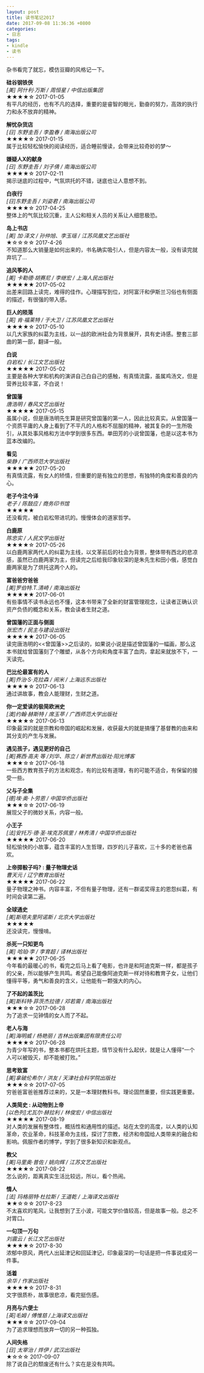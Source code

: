 ```yaml
---
layout: post
title: 读书笔记2017
date: 2017-09-08 11:36:36 +0800
categories:
- 日志
tags:
- kindle
- 读书
---
```


杂书看完了就忘，模仿豆瓣的风格记一下。

**硅谷钢铁侠**    
*[美] 阿什利·万斯 / 周恒星 / 中信出版集团*    
★★★★☆ 2017-01-05      
有平凡的经历，也有不凡的选择，重要的是睿智的眼光，勤奋的努力，高效的执行力和永不放弃的精神。    

**解忧杂货店**    
*[日] 东野圭吾 / 李盈春 / 南海出版公司*    
★★★★☆ 2017-01-15    
属于比较轻松愉快的阅读经历，适合睡前慢读，会带来比较奇妙的梦～    

**嫌疑人X的献身**    
*[日] 东野圭吾 / 刘子倩 / 南海出版公司*    
★★★★☆ 2017-02-11    
揭示谜底的过程中，气氛烘托的不错，谜底也让人意想不到。    

**白夜行**    
*[日]东野圭吾 / 刘姿君 / 南海出版公司*    
★★★★☆ 2017-04-25    
整体上的气氛比较沉重，主人公和相关人员的关系让人细思极恐。     

**岛上书店**    
*[美] 加·泽文 / 孙仲旭、李玉瑶 / 江苏凤凰文艺出版社*    
★☆☆☆☆ 2017-4-26    
不知道那么大销量是如何出来的，书名确实吸引人，但是内容太一般，没有读完就弃坑了…     

**追风筝的人**    
*[美] 卡勒德·胡赛尼 / 李继宏 / 上海人民出版社*    
★★★★★ 2017-05-02    
出差来回路上读完，难得的佳作。心理描写到位，对阿富汗和伊斯兰习俗也有侧面的描述，有很强的带入感。    

**巨人的陨落**    
*[英] 肯·福莱特 / 于大卫 / 江苏凤凰文艺出版社*    
★★★★☆ 2017-05-10    
以几大家族的纠葛为主线，以一战的欧洲社会为背景展开，具有史诗感。整套三部曲的第一部，翻译一般。    

**白说**    
*白岩松 / 长江文艺出版社*    
★★★★★ 2017-05-02    
主要是各种大学和机构的演讲自己白自己的感触，有真情流露，虽属鸡汤文，但是营养比较丰富，不白说！    

**曾国藩**    
*唐浩明 / 春风文艺出版社*    
★★★★★ 2017-05-15    
虽属小说，但是唐浩明先生算是研究曾国藩的第一人，因此比较真实。从曾国藩一个资质平庸的人身上看到了不平凡的人格和不屈服的精神，被其复杂的一生所吸引，从其处事风格和方法中学到很多东西。单田芳的小说曾国藩，也是以这本书为蓝本改编的。    

**看见**    
*柴静 / 广西师范大学出版社*    
★★★★★ 2017-05-20    
有真情流露，有女人的矫情，但重要的是有独立的思想，有独特的角度和善良的内心。    

**老子今注今译**    
*老子 / 陈鼓应 / 商务印书馆*    
★★★★★     
还没看完，被白岩松带进坑的。慢慢体会的道家哲学。    

**白鹿原**    
*陈忠实 / 人民文学出版社*    
★★★★☆ 2017-05-26    
以白鹿两家两代人的纠葛为主线，以文革前后的社会为背景，整体带有西北的悲凉感，虽然已白鹿两家为主，但读完之后给我印象较深的是朱先生和田小俄，感觉白鹿两家是为了烘托这两个人的。    

**富爸爸穷爸爸**    
*[美]罗伯特.T.清崎 / 南海出版社*    
★★★★★ 2017-06-01    
有些事情不读书永远也不懂，这本书带来了全新的财富管理观念，让读者正确认识资产负债的概念和关系，教会读者生财之道。    

**曾国藩的正面与侧面**    
*张宏杰 / 民主与建设出版社*    
★★★★★ 2017-06-05    
读完唐浩明的<<曾国藩>>之后读的，如果说小说是描述曾国藩的一幅画，那么这本书就给曾国藩刻了个雕塑，从各个方向和角度丰富了血肉，拿起来就放不下，一天读完。    

**巴比伦最富有的人**    
*[美]乔治·S·克拉森 / 闹米 / 上海远东出版社*    
★★★★☆ 2017-06-13    
通过讲故事，教会人能理财，生财之道。    

**你一定爱读的极简欧洲史**    
*[澳]约翰·赫斯特 / 席玉苹 / 广西师范大学出版社*    
★★★★☆ 2017-06-13    
印象最深的就是宗教和帝国的崛起和发展，收获最大的就是搞懂了基督教的由来和其分支的产生与发展。    

**遇见孩子，遇见更好的自己**    
*[美]赛西·高夫 等 /刘华、陈立 / 新世界出版社·阳光博客*    
★★★☆☆ 2017-06-18    
一些西方教育孩子的方法和观念，有的比较有道理，有的可能不适合，有保留的接受一些。    

**父与子全集**    
*[德]埃·奥·卜劳恩 / 中国华侨出版社*    
★★★☆☆ 2017-06-19    
展现父子的微妙关系，内容一般。    

**小王子**    
*[法]安托万·德·圣·埃克苏佩里 / 林秀清 / 中国华侨出版社*    
★★★★★ 2017-06-20    
轻松愉快的小故事，蕴含丰富的人生哲理，四岁的儿子喜欢，三十多的老爸也喜欢。    

**上帝掷骰子吗? : 量子物理史话**    
*曹天元 / 辽宁教育出版社*    
★★★★★ 2017-06-22    
量子物理之神书。内容丰富，不但有量子物理，还有一群诺奖得主的恩怨纠葛，有时间会读第二遍。    

**全球通史**    
*[美]斯塔夫里阿诺斯 / 北京大学出版社*    
★★★★★    
还没读完，慢慢啃。    

**杀死一只知更鸟**    
*[美] 哈珀·李 / 李育超 / 译林出版社*    
★★★★★ 2017-06-25    
今年看的最暖心的书，看完之后马上看了电影，也许是和阿迪克斯一样，都是孩子的父亲，所以能够产生共鸣。希望自己能像阿迪克斯一样对待和教育子女，让他们懂得平等，勇气和善良的含义，让他能有一颗强大的内心。    

**了不起的盖茨比**    
*[美]斯科特·菲茨杰拉德  / 邓若需  / 南海出版社*    
★★★☆☆ 2017-06-28    
为了追求一见钟情的女人而了不起。    

**老人与海**    
*[美]海明威 / 杨艳丽 / 吉林出版集团有限责任公司*    
★★★★☆ 2017-06-28    
为青少年写的书，整本书都在烘托主题，情节没有什么起伏，就是让人懂得“一个人可以被毁灭，却不能被打败。”    

**思考致富**    
*[美]拿破伦希尔 / 洪友 / 天津社会科学院出版社*    
★★★☆☆ 2017-07-05    
穷爸爸富爸爸推荐过来的，又是一本理财教科书。理论固然重要，但实践更重要。    

**人类简史 : 从动物到上帝**    
*[以色列]尤瓦尔·赫拉利 / 林俊宏 / 中信出版社*    
★★★★★ 2017-08-19    
对人类的发展有整体性，概括性和通用性的描述。站在太空的高度，以人类的认知革命，农业革命，科技革命为主线，探讨了宗教，经济和帝国给人类带来的融合和影响。佩服作者的博学，学到了很多新知识和新观点。    

**教父**    
*[美]马里奥·普佐 / 姚向辉 / 江苏文艺出版社*    
★★★★☆ 2017-08-22    
怎么说的，距离真实生活比较远，所以，看个热闹。        

**情人**    
*[法] 玛格丽特·杜拉斯 / 王道乾 / 上海译文出版社*    
★★☆☆☆ 2017-8-23    
不太喜欢的笔风，让我想到了王小波，可能文学价值较高，但是故事一般。总之不对胃口。    

**一句顶一万句**    
*刘震云 / 长江文艺出版社*    
★★★★☆ 2017-8-30    
浓郁中原风，两代人出延津记和回延津记，印象最深的一句话是把一件事说成另一件事。    

**活着**    
*余华 / 作家出版社*    
★★★★☆ 2017-8-31    
文字很质朴，故事很悲凉，看完挺伤感。    

**月亮与六便士**    
*[英]毛姆 / 傅惟慈 /上海译文出版社*    
★★★☆☆ 2017-09-04    
为了追求理想而放弃一切的另一种孤独。    

**人间失格**    
*[日] 太宰治 / 烨伊 / 武汉出版社*    
★☆☆☆ 2017-09-07    
除了说自己的颓废还有什么？实在是没有共鸣。    
























